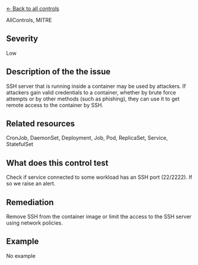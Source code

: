 [← Back to all controls](index.md)


AllControls, MITRE

## Severity

Low

## Description of the the issue

SSH server that is running inside a container may be used by attackers. If attackers gain valid credentials to a container, whether by brute force attempts or by other methods (such as phishing), they can use it to get remote access to the container by SSH.

## Related resources

CronJob, DaemonSet, Deployment, Job, Pod, ReplicaSet, Service, StatefulSet

## What does this control test

Check if service connected to some workload has an SSH port (22/2222). If so we raise an alert. 

## Remediation

Remove SSH from the container image or limit the access to the SSH server using network policies.

## Example

No example
